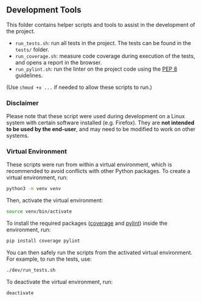 ## Development Tools

This folder contains helper scripts and tools to assist in the development of the project.

* `run_tests.sh`: run all tests in the project. The tests can be found in the `tests/` folder.
* `run_coverage.sh`: measure code coverage during execution of the tests, and opens a report in the browser.
* `run_pylint.sh`: run the linter on the project code using the [PEP 8](https://peps.python.org/pep-0008/) guidelines.

(Use `chmod +x ...` if needed to allow these scripts to run.)

### Disclaimer

Please note that these script were used during development on a Linux system with certain software installed (e.g. Firefox). They are **not intended to be used by the end-user**, and may need to be modified to work on other systems.

### Virtual Environment

These scripts were run from within a virtual environment, which is recommended to avoid conflicts with other Python packages. To create a virtual environment, run:

```bash
python3 -m venv venv
```

Then, activate the virtual environment:

```bash
source venv/bin/activate
```

To install the required packages ([coverage](https://coverage.readthedocs.io/en/7.4.4) and [pylint](https://pypi.org/project/pylint/)) inside the environment, run:

```bash
pip install coverage pylint
```

You can then safely run the scripts from the activated virtual environment. For example, to run the tests, use:

```bash
./dev/run_tests.sh
```

To deactivate the virtual environment, run:

```bash
deactivate
```